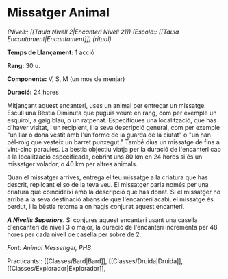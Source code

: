# Missatger Animal

*(Nivell:: [[Taula Nivell 2|Encanteri Nivell 2]]) (Escola:: [[Taula Encantament|Encantament]]) (ritual)*

**Temps de Llançament:** 1 acció

**Rang:** 30 u.

**Components:** V, S, M (un mos de menjar)

**Duració:** 24 hores

Mitjançant aquest encanteri, uses un animal per entregar un missatge. Escull una Bèstia Diminuta que puguis veure en rang, com per exemple un esquirol, a gaig blau, o un ratpenat. Especifiques una localització, que has d'haver visitat, i un recipient, i la seva descripció general, com per exemple "un llar o dona vestit amb l'uniforme de la guarda de la ciutat" o "un nan pèl-roig que vesteix un barret punxegut." També dius un missatge de fins a vint-cinc paraules. La bèstia objectiu viatja per la duració de l'encanteri cap a la localització especificada, cobrint uns 80 km en 24 hores si és un missatger volador, o 40 km per altres animals.

Quan el missatger arrives, entrega el teu missatge a la criatura que has descrit, replicant el so de la teva veu. El missatger parla només per una criatura que coincideixi amb la descripció que has donat. Si el missatger no arriba a la seva destinació abans de que l'encanteri acabi, el missatge és perdut, i la bèstia retorna a on hagis conjurat aquest encanteri.

***A Nivells Superiors***. Si conjures aquest encanteri usant una casella d'encanteri de nivell 3 o major, la duració de l'encanteri incrementa per 48 hores per cada nivell de casella per sobre de 2.


*Font: Animal Messenger, PHB*



Practicants:: [[Classes/Bard|Bard]], [[Classes/Druida|Druida]], [[Classes/Explorador|Explorador]],